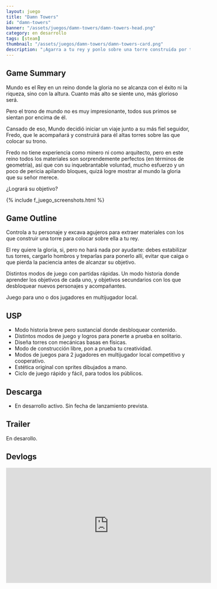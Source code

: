 ```yaml
---
layout: juego
title: "Damn Towers"
id: "damn-towers"
banner: "/assets/juegos/damn-towers/damn-towers-head.png"
category: en desarrollo
tags: [steam]
thumbnail: "/assets/juegos/damn-towers/damn-towers-card.png"
description: "¡Agarra a tu rey y ponlo sobre una torre construida por ti! ¡A mayor altura, mayor gloria!"
---
```



## Game Summary

Mundo es el Rey en un reino donde la gloria no se alcanza con el éxito ni la riqueza, sino con la altura. Cuanto más alto se siente uno, más glorioso será. 

Pero el trono de mundo no es muy impresionante, todos sus primos se sientan por encima de él.

Cansado de eso, Mundo decidió iniciar un viaje junto a su más fiel seguidor, Fredo, que le acompañará y construirá para él altas torres sobre las que colocar su trono.

Fredo no tiene experiencia como minero ni como arquitecto, pero en este reino todos los materiales son sorprendemente perfectos (en términos de geometría), así que con su inquebrantable voluntad, mucho esfuerzo y un poco de pericia apilando bloques, quizá logre mostrar al mundo la gloria que su señor merece.

¿Logrará su objetivo?

{% include f_juego_screenshots.html %}

## Game Outline

Controla a tu personaje y excava agujeros para extraer materiales con los que construir una torre para colocar sobre ella a tu rey.

El rey quiere la gloria, si, pero no hará nada por ayudarte: debes estabilizar tus torres, cargarlo hombros y treparlas para ponerlo allí, evitar que caiga o que pierda la paciencia antes de alcanzar su objetivo.

Distintos modos de juego con partidas rápidas. Un modo historia donde aprender los objetivos de cada uno, y objetivos secundarios con los que desbloquear nuevos personajes y acompañantes.

Juego para uno o dos jugadores en multijugador local.

## USP

* Modo historia breve pero sustancial donde desbloquear contenido.
* Distintos modos de juego y logros para ponerte a prueba en solitario.
* Diseña torres con mecánicas basas en físicas. 
* Modo de construcción libre, pon a prueba tu creatividad.
* Modos de juegos para 2 jugadores en multijugador local competitivo y cooperativo.
* Estética original con sprites dibujados a mano.
* Ciclo de juego rápido y fácil, para todos los públicos.

## Descarga

* En desarrollo activo. Sin fecha de lanzamiento prevista.

## Trailer

En desarollo. 

## Devlogs

<iframe width="560" height="315" src="https://www.youtube.com/embed/videoseries?si=mAY_V1zyxiPhDc4d&amp;list=PL0mFjeWPy6Y-caAK88jfiiScr-UxpCNQo" title="YouTube video player" frameborder="0" allow="accelerometer; autoplay; clipboard-write; encrypted-media; gyroscope; picture-in-picture; web-share" referrerpolicy="strict-origin-when-cross-origin" allowfullscreen></iframe>
